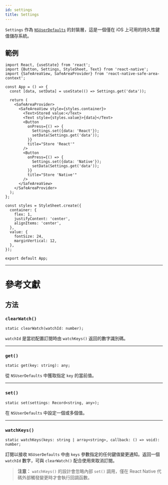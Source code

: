 ```yaml
---
id: settings
title: Settings
---
```


`Settings` 作為 [`NSUserDefaults`](https://developer.apple.com/documentation/foundation/nsuserdefaults) 的封裝層，這是一個僅在 iOS 上可用的持久性鍵值儲存系統。

## 範例

```SnackPlayer name=Settings%20Example&supportedPlatforms=ios
import React, {useState} from 'react';
import {Button, Settings, StyleSheet, Text} from 'react-native';
import {SafeAreaView, SafeAreaProvider} from 'react-native-safe-area-context';

const App = () => {
  const [data, setData] = useState(() => Settings.get('data'));

  return (
    <SafeAreaProvider>
      <SafeAreaView style={styles.container}>
        <Text>Stored value:</Text>
        <Text style={styles.value}>{data}</Text>
        <Button
          onPress={() => {
            Settings.set({data: 'React'});
            setData(Settings.get('data'));
          }}
          title="Store 'React'"
        />
        <Button
          onPress={() => {
            Settings.set({data: 'Native'});
            setData(Settings.get('data'));
          }}
          title="Store 'Native'"
        />
      </SafeAreaView>
    </SafeAreaProvider>
  );
};

const styles = StyleSheet.create({
  container: {
    flex: 1,
    justifyContent: 'center',
    alignItems: 'center',
  },
  value: {
    fontSize: 24,
    marginVertical: 12,
  },
});

export default App;
```

---

# 參考文獻

## 方法

### `clearWatch()`

```tsx
static clearWatch(watchId: number);
```

`watchId` 是當初配置訂閱時由 `watchKeys()` 返回的數字識別碼。

---

### `get()`

```tsx
static get(key: string): any;
```

從 `NSUserDefaults` 中獲取指定 `key` 的當前值。

---

### `set()`

```tsx
static set(settings: Record<string, any>);
```

在 `NSUserDefaults` 中設定一個或多個值。

---

### `watchKeys()`

```tsx
static watchKeys(keys: string | array<string>, callback: () => void): number;
```

訂閱以接收 `NSUserDefaults` 中由 `keys` 參數指定的任何鍵值變更通知。返回一個 `watchId` 數字，可與 `clearWatch()` 配合使用來取消訂閱。

> **注意：** `watchKeys()` 的設計會忽略內部 `set()` 調用，僅在 React Native 代碼外部觸發變更時才會執行回調函數。